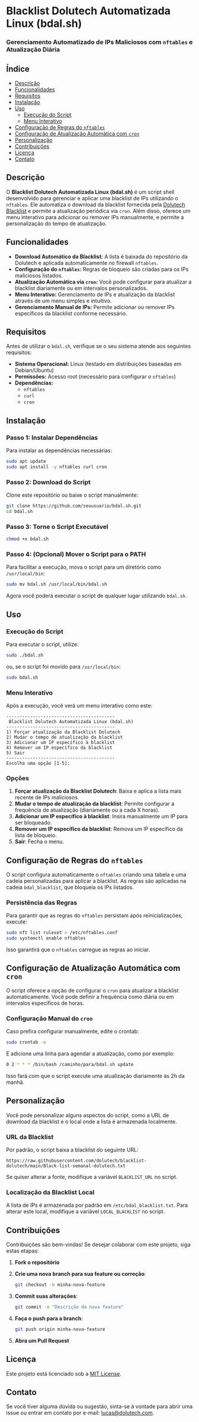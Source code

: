 
# Blacklist Dolutech Automatizada Linux (bdal.sh)

### Gerenciamento Automatizado de IPs Maliciosos com `nftables` e Atualização Diária

## Índice
- [Descrição](#descrição)
- [Funcionalidades](#funcionalidades)
- [Requisitos](#requisitos)
- [Instalação](#instalação)
- [Uso](#uso)
  - [Execução do Script](#execução-do-script)
  - [Menu Interativo](#menu-interativo)
- [Configuração de Regras do `nftables`](#configuração-de-regras-do-nftables)
- [Configuração de Atualização Automática com `cron`](#configuração-de-atualização-automática-com-cron)
- [Personalização](#personalização)
- [Contribuições](#contribuições)
- [Licença](#licença)
- [Contato](#contato)

## Descrição

O **Blacklist Dolutech Automatizada Linux (bdal.sh)** é um script shell desenvolvido para gerenciar e aplicar uma blacklist de IPs utilizando o `nftables`. Ele automatiza o download da blacklist fornecida pela [Dolutech Blacklist](https://github.com/dolutech/blacklist-dolutech/blob/main/Black-list-semanal-dolutech.txt) e permite a atualização periódica via `cron`. Além disso, oferece um menu interativo para adicionar ou remover IPs manualmente, e permite a personalização do tempo de atualização.

## Funcionalidades

- **Download Automático da Blacklist:** A lista é baixada do repositório da Dolutech e aplicada automaticamente no firewall `nftables`.
- **Configuração do `nftables`:** Regras de bloqueio são criadas para os IPs maliciosos listados.
- **Atualização Automática via `cron`:** Você pode configurar para atualizar a blacklist diariamente ou em intervalos personalizados.
- **Menu Interativo:** Gerenciamento de IPs e atualização da blacklist através de um menu simples e intuitivo.
- **Gerenciamento Manual de IPs:** Permite adicionar ou remover IPs específicos da blacklist conforme necessário.

## Requisitos

Antes de utilizar o `bdal.sh`, verifique se o seu sistema atende aos seguintes requisitos:

- **Sistema Operacional:** Linux (testado em distribuições baseadas em Debian/Ubuntu)
- **Permissões:** Acesso root (necessário para configurar o `nftables`)
- **Dependências:** 
  - `nftables`
  - `curl`
  - `cron`

## Instalação

### Passo 1: Instalar Dependências

Para instalar as dependências necessárias:

```bash
sudo apt update
sudo apt install -y nftables curl cron
```

### Passo 2: Download do Script

Clone este repositório ou baixe o script manualmente:

```bash
git clone https://github.com/seuusuario/bdal.sh.git
cd bdal.sh
```

### Passo 3: Torne o Script Executável

```bash
chmod +x bdal.sh
```

### Passo 4: (Opcional) Mover o Script para o PATH

Para facilitar a execução, mova o script para um diretório como `/usr/local/bin`:

```bash
sudo mv bdal.sh /usr/local/bin/bdal.sh
```

Agora você poderá executar o script de qualquer lugar utilizando `bdal.sh`.

## Uso

### Execução do Script

Para executar o script, utilize:

```bash
sudo ./bdal.sh
```

ou, se o script foi movido para `/usr/local/bin`:

```bash
sudo bdal.sh
```

### Menu Interativo

Após a execução, você verá um menu interativo como este:

```
-----------------------------------------
 Blacklist Dolutech Automatizada Linux (bdal.sh)
-----------------------------------------
1) Forçar atualização da Blacklist Dolutech
2) Mudar o tempo de atualização da blacklist
3) Adicionar um IP específico à blacklist
4) Remover um IP específico da blacklist
5) Sair
-----------------------------------------
Escolha uma opção [1-5]:
```

### Opções

1. **Forçar atualização da Blacklist Dolutech**: Baixa e aplica a lista mais recente de IPs maliciosos.
2. **Mudar o tempo de atualização da blacklist**: Permite configurar a frequência de atualização (diariamente ou a cada X horas).
3. **Adicionar um IP específico à blacklist**: Insira manualmente um IP para ser bloqueado.
4. **Remover um IP específico da blacklist**: Remova um IP específico da lista de bloqueio.
5. **Sair**: Fecha o menu.

## Configuração de Regras do `nftables`

O script configura automaticamente o `nftables` criando uma tabela e uma cadeia personalizadas para aplicar a blacklist. As regras são aplicadas na cadeia `bdal_blacklist`, que bloqueia os IPs listados.

### Persistência das Regras

Para garantir que as regras do `nftables` persistam após reinicializações, execute:

```bash
sudo nft list ruleset > /etc/nftables.conf
sudo systemctl enable nftables
```

Isso garantirá que o `nftables` carregue as regras ao iniciar.

## Configuração de Atualização Automática com `cron`

O script oferece a opção de configurar o `cron` para atualizar a blacklist automaticamente. Você pode definir a frequência como diária ou em intervalos específicos de horas.

### Configuração Manual do `cron`

Caso prefira configurar manualmente, edite o crontab:

```bash
sudo crontab -e
```

E adicione uma linha para agendar a atualização, como por exemplo:

```bash
0 2 * * * /bin/bash /caminho/para/bdal.sh update
```

Isso fará com que o script execute uma atualização diariamente às 2h da manhã.

## Personalização

Você pode personalizar alguns aspectos do script, como a URL de download da blacklist e o local onde a lista é armazenada localmente.

### URL da Blacklist

Por padrão, o script baixa a blacklist do seguinte URL:

```
https://raw.githubusercontent.com/dolutech/blacklist-dolutech/main/Black-list-semanal-dolutech.txt
```

Se quiser alterar a fonte, modifique a variável `BLACKLIST_URL` no script.

### Localização da Blacklist Local

A lista de IPs é armazenada por padrão em `/etc/bdal_blacklist.txt`. Para alterar este local, modifique a variável `LOCAL_BLACKLIST` no script.

## Contribuições

Contribuições são bem-vindas! Se desejar colaborar com este projeto, siga estas etapas:

1. **Fork o repositório**
2. **Crie uma nova branch para sua feature ou correção**: 

   ```bash
   git checkout -b minha-nova-feature
   ```

3. **Commit suas alterações**: 

   ```bash
   git commit -m "Descrição da nova feature"
   ```

4. **Faça o push para a branch**: 

   ```bash
   git push origin minha-nova-feature
   ```

5. **Abra um Pull Request**

## Licença

Este projeto está licenciado sob a [MIT License](LICENSE).

## Contato

Se você tiver alguma dúvida ou sugestão, sinta-se à vontade para abrir uma issue ou entrar em contato por e-mail: [lucas@dolutech.com](mailto:lucas@dolutech.com).
